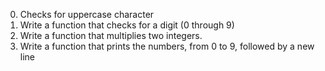 0. Checks for uppercase character
1. Write a function that checks for a digit (0 through 9)
2. Write a function that multiplies two integers.
3. Write a function that prints the numbers, from 0 to 9, followed by a new line
